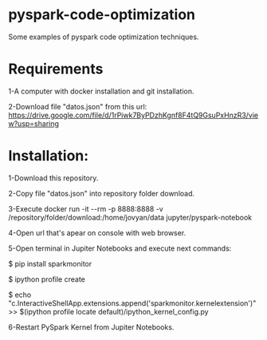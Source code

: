 # pyspark-code-optimization
Some examples of pyspark code optimization techniques.

# Requirements

1-A computer with docker installation and git installation.

2-Download file "datos.json" from this url: https://drive.google.com/file/d/1rPiwk7ByPDzhKgnf8F4tQ9GsuPxHnzR3/view?usp=sharing

# Installation:

1-Download this repository.

2-Copy file "datos.json" into repository folder download. 

3-Execute docker run -it --rm -p 8888:8888 -v /repository/folder/download:/home/jovyan/data jupyter/pyspark-notebook

4-Open url that's apear on console with web browser.

5-Open terminal in Jupiter Notebooks and execute next commands:

$ pip install sparkmonitor 

$ ipython profile create

$ echo "c.InteractiveShellApp.extensions.append('sparkmonitor.kernelextension')" >>  $(ipython profile locate default)/ipython_kernel_config.py

6-Restart PySpark Kernel from Jupiter Notebooks.




